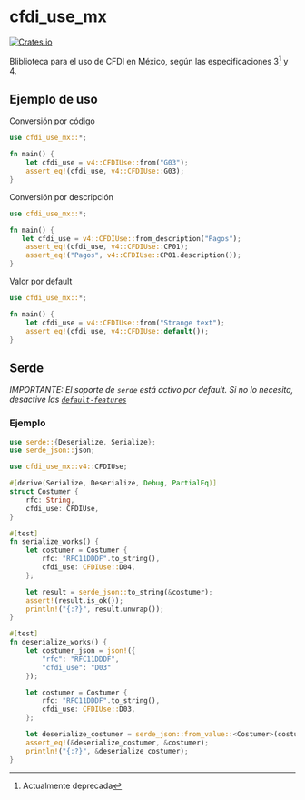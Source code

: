 # cfdi_use_mx
[![Crates.io](https://shields.io/crates/v/cfdi_use_mx.svg)](https://crates.io/crates/cfdi_use_mx)

Bliblioteca para el uso de CFDI en México, según las especificaciones 3[^*]  y 4. 

[^*]: Actualmente deprecada
## Ejemplo de uso

Conversión por código

```rust
use cfdi_use_mx::*;

fn main() {
    let cfdi_use = v4::CFDIUse::from("G03");
    assert_eq!(cfdi_use, v4::CFDIUse::G03);
}
```

Conversión por descripción

```rust
use cfdi_use_mx::*;

fn main() {
   let cfdi_use = v4::CFDIUse::from_description("Pagos");
    assert_eq!(cfdi_use, v4::CFDIUse::CP01);
    assert_eq!("Pagos", v4::CFDIUse::CP01.description());
}
```

Valor por default

```rust
use cfdi_use_mx::*;

fn main() {
    let cfdi_use = v4::CFDIUse::from("Strange text");
    assert_eq!(cfdi_use, v4::CFDIUse::default());
}
```



## Serde

*IMPORTANTE: El soporte de `serde` está activo por default. Si no lo necesita, desactive las [`default-features`](https://doc.rust-lang.org/cargo/reference/features.html#dependency-features)*

### Ejemplo

```rust
use serde::{Deserialize, Serialize};
use serde_json::json;

use cfdi_use_mx::v4::CFDIUse;

#[derive(Serialize, Deserialize, Debug, PartialEq)]
struct Costumer {
    rfc: String,
    cfdi_use: CFDIUse,
}

#[test]
fn serialize_works() {
    let costumer = Costumer {
        rfc: "RFC11DDDF".to_string(),
        cfdi_use: CFDIUse::D04,
    };

    let result = serde_json::to_string(&costumer);
    assert!(result.is_ok());
    println!("{:?}", result.unwrap());
}

#[test]
fn deserialize_works() {
    let costumer_json = json!({
        "rfc": "RFC11DDDF",
        "cfdi_use": "D03"
    });

    let costumer = Costumer {
        rfc: "RFC11DDDF".to_string(),
        cfdi_use: CFDIUse::D03,
    };

    let deserialize_costumer = serde_json::from_value::<Costumer>(costumer_json).unwrap();
    assert_eq!(&deserialize_costumer, &costumer);
    println!("{:?}", &deserialize_costumer);
}
```

